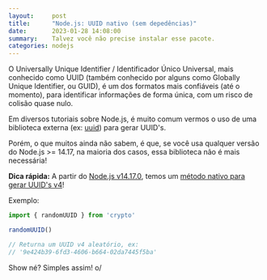 ```yaml
---
layout:     post
title:      "Node.js: UUID nativo (sem depedências)"
date:       2023-01-28 14:08:00
summary:    Talvez você não precise instalar esse pacote.
categories: nodejs
---
```


O Universally Unique Identifier / Identificador Único Universal, mais conhecido como UUID (também conhecido por alguns como Globally Unique Identifier, ou GUID), é um dos formatos mais confiáveis (até o momento), para identificar informações de forma única, com um risco de colisão quase nulo.

Em diversos tutoriais sobre Node.js, é muito comum vermos o uso de uma biblioteca externa (ex: <a target="_blank" href="https://github.com/uuidjs/uuid">uuid</a>) para gerar UUID's.

Porém, o que muitos ainda não sabem, é que, se você usa qualquer versão do Node.js >= 14.17, na maioria dos casos, essa biblioteca não é mais necessária!

**Dica rápida:** A partir do <a target="_blank" href="https://github.com/nodejs/node/blob/main/doc/changelogs/CHANGELOG_V14.md#uuid-support-in-the-crypto-module">Node.js v14.17.0</a>, temos um <a target="_blank" href="https://github.com/nodejs/node/blob/main/doc/changelogs/CHANGELOG_V14.md#uuid-support-in-the-crypto-module">método nativo para gerar UUID's v4</a>!

Exemplo:

```javascript
import { randomUUID } from 'crypto'

randomUUID()

// Returna um UUID v4 aleatório, ex:
// '9e424b39-6fd3-4606-b664-02da7445f5ba'
```

Show né? Simples assim! o/
